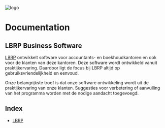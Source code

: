 [logo]: https://www.lbrp.be/files/design/logo_lbrp.svg ""
![logo]

# Documentation

## LBRP Business Software

[LBRP](https://www.lbrp.be) ontwikkelt software voor accountants- en boekhoudkantoren  en ook voor de klanten van deze kantoren. Deze software wordt ontwikkeld vanuit praktijkervaring. Daardoor ligt de focus bij LBRP altijd op gebruiksvriendelijkheid en eenvoud.

Onze belangrijkste troef is dat onze software ontwikkeling wordt uit de praktijkervaring van onze klanten. Suggesties voor verbetering of aanvulling van het programma worden met de nodige aandacht toegevoegd.

## Index

- [LBRP](LBRP/README.md)